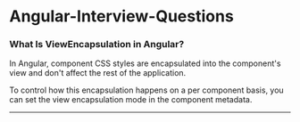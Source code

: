 # Angular-Interview-Questions


### What Is ViewEncapsulation in Angular?

In Angular, component CSS styles are encapsulated into the component's view and don't affect the rest of the application.

To control how this encapsulation happens on a per component basis, you can set the view encapsulation mode in the component metadata.
<hr>
